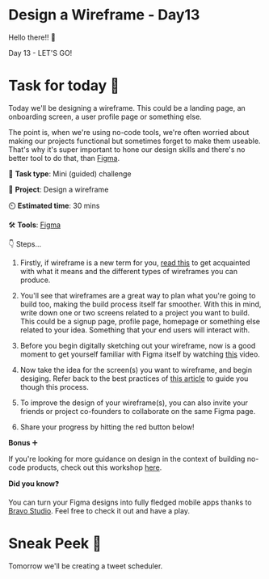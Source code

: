 # Design a Wireframe - Day13


Hello there!! 👋

Day 13 - LET'S GO!

# Task for today 🚀

Today we'll be designing a wireframe. This could be a landing page, an onboarding screen, a user profile page or something else. 

The point is, when we're using no-code tools, we're often worried about making our projects functional but sometimes forget to make them useable. That's why it's super important to hone our design skills and there's no better tool to do that, than [Figma](https://www.figma.com/).  

📝 **Task type**: Mini (guided) challenge

🧱 **Project**: Design a wireframe

⏲️ **Estimated time**: 30 mins

🛠️ **Tools**: [Figma](https://www.figma.com/)

👇 Steps...

1. Firstly, if wireframe is a new term for you, [read this](https://www.figma.com/blog/how-to-wireframe/) to get acquainted with what it means and the different types of wireframes you can produce. 

2. You'll see that wireframes are a great way to plan what you're going to build too, making the build process itself far smoother. With this in mind, write down one or two screens related to a project you want to build. This could be a signup page, profile page, homepage or something else related to your idea. Something that your end users will interact with. 

3. Before you begin digitally sketching out your wireframe, now is a good moment to get yourself familiar with Figma itself by watching [this](https://www.youtube.com/watch?v=dXQ7IHkTiMM&list=PLXDU_eVOJTx7QHLShNqIXL1Cgbxj7HlN4&index=3) video.  

4. Now take the idea for the screen(s) you want to wireframe, and begin desiging. Refer back to the best practices of [this article](https://www.figma.com/blog/how-to-wireframe/) to guide you though this process. 

5. To improve the design of your wireframe(s), you can also invite your friends or project co-founders to collaborate on the same Figma page. 

6. Share your progress by hitting the red button below!

**Bonus** ➕

If you're looking for more guidance on design in the context of building no-code products, check out this workshop [here](https://www.youtube.com/watch?v=m9FXLL-287I&t=9s).

**Did you know**❓

You can turn your Figma designs into fully fledged mobile apps thanks to [Bravo Studio](https://www.bravostudio.app/). Feel free to check it out and have a play.

# Sneak Peek 👀
Tomorrow we'll be creating a tweet scheduler. 

